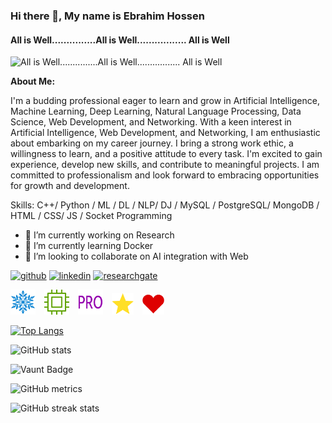 ### Hi there 👋, My name is Ebrahim Hossen 
#### All is Well...............All is Well................. All is Well
![All is Well...............All is Well................. All is Well](https://media.licdn.com/dms/image/D5616AQEPoUpLh2n1bQ/profile-displaybackgroundimage-shrink_350_1400/0/1699521931592?e=1716422400&v=beta&t=f68UvvXG-Ng6KAkXpFWLC6IqhqOh1htLimJCmGevmc8)

**About Me:**

I'm a budding professional eager to learn and grow in Artificial Intelligence, Machine Learning, Deep Learning, Natural Language Processing,  Data Science, Web Development, and Networking. With a keen interest in Artificial Intelligence, Web Development, and Networking, I am enthusiastic about embarking on my career journey. I bring a strong work ethic, a willingness to learn, and a positive attitude to every task. I'm excited to gain experience, develop new skills, and contribute to meaningful projects. I am committed to professionalism and look forward to embracing opportunities for growth and development.

Skills: C++/ Python / ML / DL / NLP/ DJ / MySQL / PostgreSQL/ MongoDB / HTML / CSS/ JS / Socket Programming

- 🔭 I’m currently working on Research 
- 🌱 I’m currently learning Docker  
- 👯 I’m looking to collaborate on AI integration with Web 


[<img src='https://cdn.jsdelivr.net/npm/simple-icons@3.0.1/icons/github.svg' alt='github' height='40'>](https://github.com/https://github.com/Ebrahim-Hossen)  [<img src='https://cdn.jsdelivr.net/npm/simple-icons@3.0.1/icons/linkedin.svg' alt='linkedin' height='40'>](https://www.linkedin.com/in/www.linkedin.com/in/md-ebrahim-hossen-2a345b21b/)  [<img src='https://cdn.jsdelivr.net/npm/simple-icons@3.0.1/icons/researchgate.svg' alt='researchgate' height='40'>](https://www.researchgate.net/profile/Ebrahim-Hossen)  

<a href='https://archiveprogram.github.com/'><img src='https://raw.githubusercontent.com/acervenky/animated-github-badges/master/assets/acbadge.gif' width='40' height='40'></a> <a href='https://docs.github.com/en/developers'><img src='https://raw.githubusercontent.com/acervenky/animated-github-badges/master/assets/devbadge.gif' width='40' height='40'></a> <a href='https://github.com/pricing'><img src='https://raw.githubusercontent.com/acervenky/animated-github-badges/master/assets/pro.gif' width='40' height='40'></a> <a href='https://stars.github.com/'><img src='https://raw.githubusercontent.com/acervenky/animated-github-badges/master/assets/starbadge.gif' width='35' height='35'></a> <a href='https://docs.github.com/en/github/supporting-the-open-source-community-with-github-sponsors'><img src='https://raw.githubusercontent.com/acervenky/animated-github-badges/master/assets/sponsorbadge.gif' width='35' height='35'></a> 

[![Top Langs](https://github-readme-stats.vercel.app/api/top-langs/?username=https://github.com/Ebrahim-Hossen)](https://github.com/anuraghazra/github-readme-stats)

![GitHub stats](https://github-readme-stats.vercel.app/api?username=https://github.com/Ebrahim-Hossen&show_icons=true&count_private=true)  

![Vaunt Badge](https://api.vaunt.dev/v1/github/entities/https://github.com/Ebrahim-Hossen/contributions?format=svg&private=true)  

![GitHub metrics](https://metrics.lecoq.io/https://github.com/Ebrahim-Hossen)  

![GitHub streak stats](https://streak-stats.demolab.com/?user=https://github.com/Ebrahim-Hossen)  

